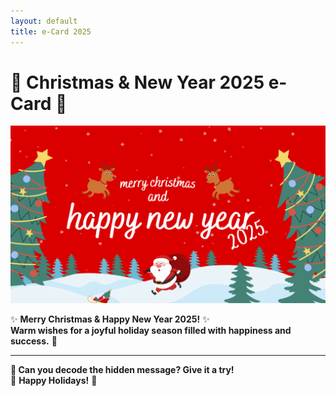 ```yaml
---
layout: default
title: e-Card 2025
---
```


# 🎄 Christmas & New Year 2025 e-Card 🎄 

![e-Card 2025](assets/image/encode.png)  

✨ **Merry Christmas & Happy New Year 2025!** ✨  
**Warm wishes for a joyful holiday season filled with happiness and success.** 🎉  

---

**📩 Can you decode the hidden message? Give it a try!**  
🎁 **Happy Holidays!** 🎁
